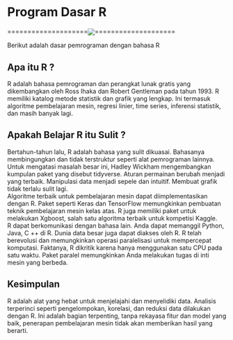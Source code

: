 # Program Dasar R
====================<img align="center" src= https://lh3.googleusercontent.com/proxy/-q5G1z7SaqgSaE84cinqCIpVWJ1BNp23rtdR9XVVpOvISbfge0D97_oxlm4NYtvQ3kbhahVrbTvyj1oqVUUHb4X4Q7uhUMKhCdh58jlcOYY3MEu8p9Ef7wBWJRPnxdc5H8Je4eZWxOpYtg>====================

Berikut adalah dasar pemrograman dengan bahasa R

## Apa itu R ?
R adalah bahasa pemrograman dan perangkat lunak gratis yang dikembangkan oleh Ross Ihaka dan Robert Gentleman pada tahun 1993. R memiliki katalog metode statistik dan grafik yang lengkap. Ini termasuk algoritme pembelajaran mesin, regresi linier, time series, inferensi statistik, dan masih banyak lagi. <br>

## Apakah Belajar R itu Sulit ?
Bertahun-tahun lalu, R adalah bahasa yang sulit dikuasai. Bahasanya membingungkan dan tidak terstruktur seperti alat pemrograman lainnya. Untuk mengatasi masalah besar ini, Hadley Wickham mengembangkan kumpulan paket yang disebut tidyverse. Aturan permainan berubah menjadi yang terbaik. Manipulasi data menjadi sepele dan intuitif. Membuat grafik tidak terlalu sulit lagi.<br>
Algoritme terbaik untuk pembelajaran mesin dapat diimplementasikan dengan R. Paket seperti Keras dan TensorFlow memungkinkan pembuatan teknik pembelajaran mesin kelas atas. R juga memiliki paket untuk melakukan Xgboost, salah satu algoritma terbaik untuk kompetisi Kaggle.<br>
R dapat berkomunikasi dengan bahasa lain. Anda dapat memanggil Python, Java, C ++ di R. Dunia data besar juga dapat diakses oleh R. R telah berevolusi dan memungkinkan operasi paralelisasi untuk mempercepat komputasi. Faktanya, R dikritik karena hanya menggunakan satu CPU pada satu waktu. Paket paralel memungkinkan Anda melakukan tugas di inti mesin yang berbeda.<br>

## Kesimpulan
R adalah alat yang hebat untuk menjelajahi dan menyelidiki data. Analisis terperinci seperti pengelompokan, korelasi, dan reduksi data dilakukan dengan R. Ini adalah bagian terpenting, tanpa rekayasa fitur dan model yang baik, penerapan pembelajaran mesin tidak akan memberikan hasil yang berarti.
